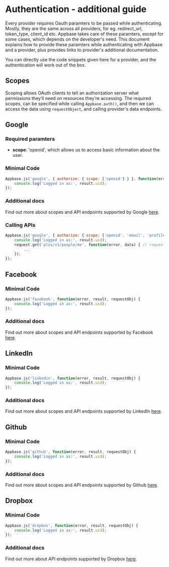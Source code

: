 # Authentication - additional guide

Every provider requires Oauth paramters to be passed while authenticating. Mostly, they are the same across all providers, for eg. redirect_url, token_type, client_id etc. Appbase takes care of these paramters, except for some cases, which depends on the developer's need. This document explains how to provide these paramters while authenticating with Appbase and a provider, plus provides links to provider's additional documentation.

You can directly use the code snippets given here for a provider, and the authentication will work out of the box.

## Scopes

Scoping allows OAuth clients to tell an authorization server what permissions they’ll need on resources they’re accessing. The required scopes, can be specified while calling `Appbase.auth()`, and then we can access the data using `requestObject`, and calling provider's data endpoints.

## Google

### Required paramters

* __scope__: 'openid', which allows us to access basic information about the user.

### Minimal Code

```js
Appbase.js('google', { authorize: { scope: ['openid'] } }, function(error, result, requestObj) {
    console.log('Logged in as:', result.uid);
});
```

### Additional docs

Find out more about scopes and API endpoints supported by Google [here](https://developers.google.com/+/api/oauth#scopes).

### Calling APIs

```js
Appbase.js('google', { authorize: { scope: ['openid', 'email', 'profile'] } }, function(error, result, requestObj) {
    console.log('Logged in as:', result.uid);
    request.get('plus/v1/people/me', function(error, data) { // requests the profile of the user
        ...
    });
});
```

## Facebook

### Minimal Code

```js
Appbase.js('facebook', function(error, result, requestObj) {
    console.log('Logged in as:', result.uid);
});
```

### Additional docs

Find out more about scopes and API endpoints supported by Facebook [here](https://developers.facebook.com/docs/facebook-login/permissions/v2.1).


## LinkedIn

### Minimal Code

```js
Appbase.js('linkedin', function(error, result, requestObj) {
    console.log('Logged in as:', result.uid);
});
```

### Additional docs

Find out more about scopes and API endpoints supported by LinkedIn [here](https://developer.linkedin.com/documents/authentication#granting).


## Github

### Minimal Code

```js
Appbase.js('github', function(error, result, requestObj) {
    console.log('Logged in as:', result.uid);
});
```

### Additional docs

Find out more about scopes and API endpoints supported by Github [here](https://developer.github.com/v3/oauth/#scopes).



## Dropbox

### Minimal Code

```js
Appbase.js('dropbox', function(error, result, requestObj) {
    console.log('Logged in as:', result.uid);
});
```

### Additional docs

Find out more about API endpoints supported by Dropbox [here](https://www.dropbox.com/developers/core/docs#account-info).

